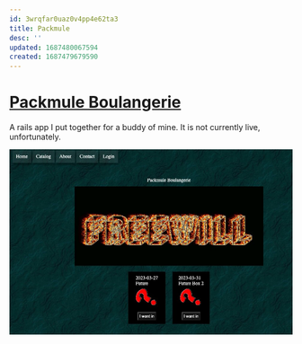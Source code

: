 ```yaml
---
id: 3wrqfar0uaz0v4pp4e62ta3
title: Packmule
desc: ''
updated: 1687480067594
created: 1687479679590
---
```

# [Packmule Boulangerie](https://github.com/helle253/packmule)

A rails app I put together for a buddy of mine. It is not currently live, unfortunately.


![](2023-06-22-19-27-20.png)
